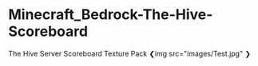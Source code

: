 # Minecraft_Bedrock-The-Hive-Scoreboard
The Hive Server Scoreboard Texture Pack
❮img src="images/Test.jpg" ❯
